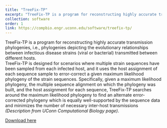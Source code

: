 ```yaml
---
title: "TreeFix-TP"
excerpt: "TreeFix-TP is a program for reconstructing highly accurate transmission phylogenies, i.e., phylogenies depicting the evolutionary relationships between infectious disease strains (viral or bacterial) transmitted between different hosts. TreeFix-TP is designed for scenarios where multiple strain sequences have been sampled from each infected host, and it uses the host assignment of each sequence sample to error-correct a given maximum likelihood phylogeny of the strain sequences. Specifically, given a maximum likelihood phylogeny, the multiple sequence alignment on which the phylogeny was built, and the host assignment for each sequence, TreeFix-TP searches around the maximum likelihood phylogeny to find an alternate error-corrected phylogeny which is equally well-supported by the sequence data and minimizes the number of necessary inter-host transmissions."
collection: software
order: 1
link: https://compbio.engr.uconn.edu/software/treefix-tp/
---
```


TreeFix-TP is a program for reconstructing highly accurate transmission phylogenies, i.e., phylogenies depicting the evolutionary relationships between infectious disease strains (viral or bacterial) transmitted between different hosts.
<br>
TreeFix-TP is designed for scenarios where multiple strain sequences have been sampled from each infected host, and it uses the host assignment of each sequence sample to error-correct a given maximum likelihood phylogeny of the strain sequences. Specifically, given a maximum likelihood phylogeny, the multiple sequence alignment on which the phylogeny was built, and the host assignment for each sequence, TreeFix-TP searches around the maximum likelihood phylogeny to find an alternate error-corrected phylogeny which is equally well-supported by the sequence data and minimizes the number of necessary inter-host transmissions *(Description from UConn Computational Biology page)*.

[Download here](https://compbio.engr.uconn.edu/software/treefix-tp/)
